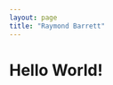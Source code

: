 ```yaml
---
layout: page
title: "Raymond Barrett"
---
```

<html>
  <head>
    <meta charset="utf-8">
    <title>page.title</title>
    <link rel="stylesheet" type="text/scss" href="css/style.css"
  </head>
  <body>
     <h1>Hello World!</h1>
  </body>
 </html>

